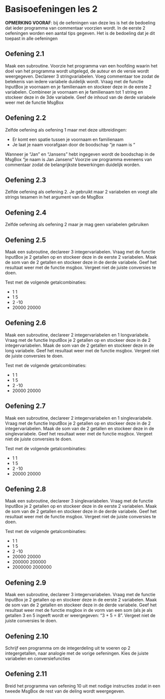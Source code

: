 ﻿# Basisoefeningen les 2
**OPMERKING VOORAF**: bij de oefeningen van deze les is het de bedoeling dat ieder programma van commentaar voorzien wordt. In de eerste 2 oefeningen worden een aantal tips gegeven. Het is de bedoeling dat je dit toepast in alle oefeningen

## Oefening 2.1
Maak een subroutine. Voorzie het programma van een hoofding waarin het doel van het programma wordt uitgelegd, de auteur en de versie wordt weergegeven. Declareer 3 stringvariabelen. Voeg commentaar toe zodat de betekenis van iedere variabele duidelijk wordt. Vraag met de functie InputBox je voornaam en je familienaam en stockeer deze in de eerste 2 variabelen. Combineer je voornaam en je familienaam tot 1 string en stockeer deze in de 3de variabele. Geef de inhoud van de derde variabele weer met de functie MsgBox

## Oefening 2.2
Zelfde oefening als oefening 1 maar met deze uitbreidingen:
- Er komt een spatie tussen je voornaam en familienaam
- Je laat je naam voorafgaan door de boodschap “je naam is “

Wanneer je “Jan” en “Jansens” hebt ingegeven wordt de boodschap in de MsgBox “je naam is Jan Jansens“
Voorzie uw programma eveneens van commentaar zodat de belangrijkste bewerkingen duidelijk worden.


## Oefening 2.3
Zelfde oefening als oefening 2. Je gebruikt maar 2 variabelen en voegt alle strings tesamen in het argument van de MsgBox

## Oefening 2.4
Zelfde oefening als oefening 2 maar je mag geen variabelen gebruiken

## Oefening 2.5
Maak een subroutine, declareer 3 integervariabelen. Vraag met de functie InputBox je 2 getallen op en stockeer deze in de eerste 2 variabelen. Maak de som van de 2 getallen en stockeer deze in de derde variabele. Geef het resultaat weer met de functie msgbox. Vergeet niet de juiste conversies te doen.

Test met de volgende getalcombinaties:
- 1         1
- 1         5
- 2         -10
- 20000	    20000


## Oefening 2.6
Maak een subroutine, declareer 2 integervariabelen en 1 longvariabele. Vraag met de functie InputBox je 2 getallen op en stockeer deze in de 2 integervariabelen. Maak de som van de 2 getallen en stockeer deze in de long variabele. Geef het resultaat weer met de functie msgbox. Vergeet niet de juiste conversies te doen.

Test met de volgende getalcombinaties:
- 1	1
- 1	5
- 2	-10
- 20000	20000


## Oefening 2.7
Maak een subroutine, declareer 2 integervariabelen en 1 singlevariabele. Vraag met de functie InputBox je 2 getallen op en stockeer deze in de 2 integervariabelen. Maak de som van de 2 getallen en stockeer deze in de singlevariabele. Geef het resultaat weer met de functie msgbox. Vergeet niet de juiste conversies te doen.

Test met de volgende getalcombinaties:
- 1	1
- 1	5
- 2	-10
- 20000	20000


## Oefening 2.8
Maak een subroutine, declareer 3 singlevariabelen. Vraag met de functie InputBox je 2 getallen op en stockeer deze in de eerste 2 variabelen. Maak de som van de 2 getallen en stockeer deze in de derde variabele. Geef het resultaat weer met de functie msgbox. Vergeet niet de juiste conversies te doen.

Test met de volgende getalcombinaties:
- 1		1
- 1		5
- 2		-10
- 20000		20000
- 200000		200000
- 2000000	2000000


## Oefening 2.9
Maak een subroutine, declareer 3 integervariabelen. Vraag met de functie InputBox je 2 getallen op en stockeer deze in de eerste 2 variabelen. Maak de som van de 2 getallen en stockeer deze in de derde variabele. Geef het resultaat weer met de functie msgbox in de vorm van een som (als je als getallen 3 en 5 ingeeft wordt er weergegeven: “3 + 5 = 8”. Vergeet niet de juiste conversies te doen.

## Oefening 2.10
Schrijf een programma om  de integerdeling uit te voeren op 2 integergetallen, naar analogie met de vorige oefeningen. Kies de juiste variabelen en conversiefuncties

## Oefening 2.11
Breid het programma van oefening 10 uit met nodige instructies zodat in een tweede MsgBox de rest van de deling wordt weergegeven. 
